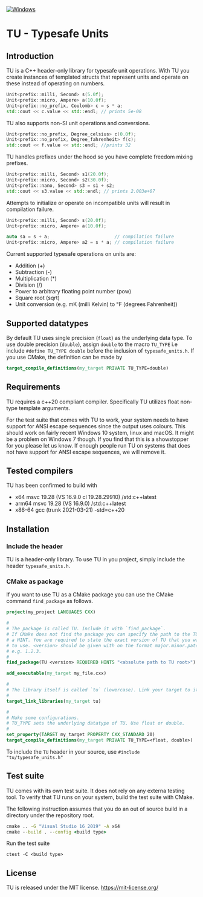 [![Windows](https://github.com/KlasMvW/typesafe_units/actions/workflows/cmake.yml/badge.svg)](https://github.com/KlasMvW/typesafe_units/actions/workflows/cmake.yml)

# TU - Typesafe Units

## Introduction

TU is a C++ header-only library for typesafe unit operations. With TU you create instances of templated structs that represent units and operate on these instead of operating on numbers. 

```c++
Unit<prefix::milli, Second> s(5.0f);
Unit<prefix::micro, Ampere> a(10.0f);
Unit<prefix::no_prefix, Coulomb> c = s * a;
std::cout << c.value << std::endl; // prints 5e-08
```

TU also supports non-SI unit operations and conversions.

```c++
Unit<prefix::no_prefix, Degree_celsius> c(0.0f);
Unit<prefix::no_prefix, Degree_fahrenheit> f(c);
std::cout << f.value << std::endl; //prints 32
```

TU handles prefixes under the hood so you have complete freedom mixing prefixes.

```c++
Unit<prefix::milli, Second> s1(20.0f);
Unit<prefix::micro, Second> s2(30.0f);
Unit<prefix::nano, Second> s3 = s1 + s2;
std::cout << s3.value << std::endl; // prints 2.003e+07
```

Attempts to initialize or operate on incompatible units will result in compilation failure.

```c++
Unit<prefix::milli, Second> s(20.0f);
Unit<prefix::micro, Ampere> a(10.0f);

auto sa = s + a;                        // compilation failure 
Unit<prefix::micro, Ampere> a2 = s * a; // compilation failure
```

Current supported typesafe operations on units are:

* Addition (+)
* Subtraction (-)
* Multiplication (*)
* Division (/)
* Power to arbitrary floating point number (pow)
* Square root (sqrt)
* Unit conversion (e.g. mK (milli Kelvin) to &deg;F (degrees Fahrenheit))

## Supported datatypes

By default TU uses single precision (`float`) as the underlying data type. To use double precision (`double`), assign `double` to the macro `TU_TYPE` i.e include `#define TU_TYPE double` before the inclusion of `typesafe_units.h`. If you use CMake, the definition can be made by

```CMake
target_compile_definitions(my_target PRIVATE TU_TYPE=double)
```


## Requirements

TU requires a c++20 compliant compiler. Specifically TU utilizes float non-type template arguments. 

For the test suite that comes with TU to work, your system needs to have support for ANSI escape sequences since the output uses colours. This should work on fairly recent Windows 10 system, linux and macOS. It might be a problem on Windows 7 though. If you find that this is a showstopper for you please let us know. If enough people run TU on systems that does not have support for ANSI escape sequences, we will remove it. 

## Tested compilers

TU has been confirmed to build with 
 * x64 msvc 19.28 (VS 16.9.0 cl 19.28.29910) /std:c++latest
 * arm64 msvc 19.28 (VS 16.9.0) /std:c++latest
 * x86-64 gcc (trunk 2021-03-21) -std=c++20

## Installation

### Include the header
TU is a header-only library. To use TU in you project, simply include the header `typesafe_units.h`.

### CMake as package
If you want to use TU as a CMake package you can use the CMake command `find_package` as follows.

```CMake
project(my_project LANGUAGES CXX)

#
# The package is called TU. Include it with `find_package`.
# If CMake does not find the package you can specify the path to the TU root as
# a HINT. You are required to state the exact version of TU that you want
# to use. <version> should be given with on the format major.minor.patch
# e.g. 1.2.3.
#
find_package(TU <version> REQUIRED HINTS "<absolute path to TU root>")

add_executable(my_target my_file.cxx)

#
# The library itself is called `tu` (lowercase). Link your target to it.
#
target_link_libraries(my_target tu)

#
# Make some configurations.
# TU_TYPE sets the underlying datatype of TU. Use float or double.
#
set_property(TARGET my_target PROPERTY CXX_STANDARD 20)
target_compile_definitions(my_target PRIVATE TU_TYPE=<float, double>)
```

To include the `TU` header in your source, use `#include "tu/typesafe_units.h"`

## Test suite

TU comes with its own test suite. It does not rely on any externa testing tool. To verify that TU runs on your system, build the test suite with CMake.

The following instruction assumes that you do an out of source build in a directory under the repository root.

```bat
cmake .. -G "Visual Studio 16 2019" -A x64
cmake --build . --config <build type>  
```
Run the test suite

```
ctest -C <build type>
```

## License

TU is released under the MIT license. https://mit-license.org/

